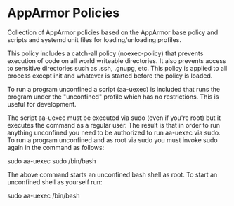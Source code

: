AppArmor Policies
=================

Collection of AppArmor policies based on the AppArmor
base policy and scripts and systemd unit files for
loading/unloading profiles.

This policy includes a catch-all policy (noexec-policy) that
prevents execution of code on all world writeable directories.
It also prevents access to sensitive directories such as .ssh,
.gnupg, etc. This policy is applied to all process except init
and whatever is started before the policy is loaded.

To run a program unconfined a script (aa-uexec) is included that
runs the program under the "unconfined" profile which has no
restrictions. This is useful for development.

The script aa-uexec must be executed via sudo (even if you're root) 
but it executes the command as a regular user. The result is that in 
order to run anything unconfined you need to be authorized to run aa-uexec
via sudo. To run a program unconfined and as root via sudo you must
invoke sudo again in the command as follows:

sudo aa-uexec sudo /bin/bash

The above command starts an unconfined bash shell as root. To start
an unconfined shell as yourself run:

sudo aa-uexec /bin/bash
